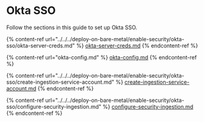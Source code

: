 # Okta SSO

Follow the sections in this guide to set up Okta SSO.

{% content-ref url="../../../deploy-on-bare-metal/enable-security/okta-sso/okta-server-creds.md" %}
[okta-server-creds.md](../../../deploy-on-bare-metal/enable-security/okta-sso/okta-server-creds.md)
{% endcontent-ref %}

{% content-ref url="okta-config.md" %}
[okta-config.md](okta-config.md)
{% endcontent-ref %}

{% content-ref url="../../../deploy-on-bare-metal/enable-security/okta-sso/create-ingestion-service-account.md" %}
[create-ingestion-service-account.md](../../../deploy-on-bare-metal/enable-security/okta-sso/create-ingestion-service-account.md)
{% endcontent-ref %}

{% content-ref url="../../../deploy-on-bare-metal/enable-security/okta-sso/configure-security-ingestion.md" %}
[configure-security-ingestion.md](../../../deploy-on-bare-metal/enable-security/okta-sso/configure-security-ingestion.md)
{% endcontent-ref %}

